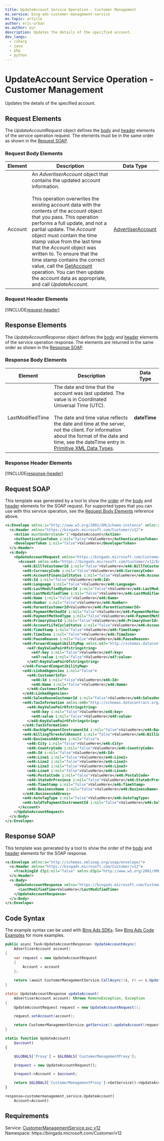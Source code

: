 ```yaml
---
title: UpdateAccount Service Operation - Customer Management
ms.service: bing-ads-customer-management-service
ms.topic: article
author: eric-urban
ms.author: eur
description: Updates the details of the specified account.
dev_langs: 
  - csharp
  - java
  - php
  - python
---
```

# UpdateAccount Service Operation - Customer Management
Updates the details of the specified account.

## <a name="request"></a>Request Elements
The *UpdateAccountRequest* object defines the [body](#request-body) and [header](#request-header) elements of the service operation request. The elements must be in the same order as shown in the [Request SOAP](#request-soap). 

### <a name="request-body"></a>Request Body Elements


|Element|Description|Data Type|
|-----------|---------------|-------------|
|<a name="account"></a>Account|An *AdvertiserAccount* object that contains the updated account information.<br /><br />This operation overwrites the existing account data with the contents of the account object that you pass. This operation performs a full update, and not a partial update. The *Account* object must contain the time stamp value from the last time that the *Account* object was written to. To ensure that the time stamp contains the correct value, call the [GetAccount](getaccount.md) operation. You can then update the account data as appropriate, and call *UpdateAccount*.|[AdvertiserAccount](advertiseraccount.md)|

### <a name="request-header"></a>Request Header Elements
[!INCLUDE[request-header](./includes/request-header.md)]

## <a name="response"></a>Response Elements
The *UpdateAccountResponse* object defines the [body](#response-body) and [header](#response-header) elements of the service operation response. The elements are returned in the same order as shown in the [Response SOAP](#response-soap).

### <a name="response-body"></a>Response Body Elements


|Element|Description|Data Type|
|-----------|---------------|-------------|
|<a name="lastmodifiedtime"></a>LastModifiedTime|The date and time that the account was last updated. The value is in Coordinated Universal Time (UTC).<br/><br/> The date and time value reflects the date and time at the server, not the client. For information about the format of the date and time, see the dateTime entry in [Primitive XML Data Types](https://go.microsoft.com/fwlink/?linkid=859198).|**dateTime**|

### <a name="response-header"></a>Response Header Elements
[!INCLUDE[response-header](./includes/response-header.md)]

## <a name="request-soap"></a>Request SOAP
This template was generated by a tool to show the [order](../guides/services-protocol.md#element-order) of the [body](#request-body) and [header](#request-header) elements for the SOAP request. For supported types that you can use with this service operation, see the [Request Body Elements](#request-header) reference above.

```xml
<s:Envelope xmlns:i="http://www.w3.org/2001/XMLSchema-instance" xmlns:s="http://schemas.xmlsoap.org/soap/envelope/">
  <s:Header xmlns="https://bingads.microsoft.com/Customer/v12">
    <Action mustUnderstand="1">UpdateAccount</Action>
    <AuthenticationToken i:nil="false">ValueHere</AuthenticationToken>
    <DeveloperToken i:nil="false">ValueHere</DeveloperToken>
  </s:Header>
  <s:Body>
    <UpdateAccountRequest xmlns="https://bingads.microsoft.com/Customer/v12">
      <Account xmlns:e46="https://bingads.microsoft.com/Customer/v12/Entities" i:nil="false">
        <e46:BillToCustomerId i:nil="false">ValueHere</e46:BillToCustomerId>
        <e46:CurrencyCode i:nil="false">ValueHere</e46:CurrencyCode>
        <e46:AccountFinancialStatus i:nil="false">ValueHere</e46:AccountFinancialStatus>
        <e46:Id i:nil="false">ValueHere</e46:Id>
        <e46:Language i:nil="false">ValueHere</e46:Language>
        <e46:LastModifiedByUserId i:nil="false">ValueHere</e46:LastModifiedByUserId>
        <e46:LastModifiedTime i:nil="false">ValueHere</e46:LastModifiedTime>
        <e46:Name i:nil="false">ValueHere</e46:Name>
        <e46:Number i:nil="false">ValueHere</e46:Number>
        <e46:ParentCustomerId>ValueHere</e46:ParentCustomerId>
        <e46:PaymentMethodId i:nil="false">ValueHere</e46:PaymentMethodId>
        <e46:PaymentMethodType i:nil="false">ValueHere</e46:PaymentMethodType>
        <e46:PrimaryUserId i:nil="false">ValueHere</e46:PrimaryUserId>
        <e46:AccountLifeCycleStatus i:nil="false">ValueHere</e46:AccountLifeCycleStatus>
        <e46:TimeStamp i:nil="false">ValueHere</e46:TimeStamp>
        <e46:TimeZone i:nil="false">ValueHere</e46:TimeZone>
        <e46:PauseReason i:nil="false">ValueHere</e46:PauseReason>
        <e46:ForwardCompatibilityMap xmlns:e47="http://schemas.datacontract.org/2004/07/System.Collections.Generic" i:nil="false">
          <e47:KeyValuePairOfstringstring>
            <e47:key i:nil="false">ValueHere</e47:key>
            <e47:value i:nil="false">ValueHere</e47:value>
          </e47:KeyValuePairOfstringstring>
        </e46:ForwardCompatibilityMap>
        <e46:LinkedAgencies i:nil="false">
          <e46:CustomerInfo>
            <e46:Id i:nil="false">ValueHere</e46:Id>
            <e46:Name i:nil="false">ValueHere</e46:Name>
          </e46:CustomerInfo>
        </e46:LinkedAgencies>
        <e46:SalesHouseCustomerId i:nil="false">ValueHere</e46:SalesHouseCustomerId>
        <e46:TaxInformation xmlns:e48="http://schemas.datacontract.org/2004/07/System.Collections.Generic" i:nil="false">
          <e48:KeyValuePairOfstringstring>
            <e48:key i:nil="false">ValueHere</e48:key>
            <e48:value i:nil="false">ValueHere</e48:value>
          </e48:KeyValuePairOfstringstring>
        </e46:TaxInformation>
        <e46:BackUpPaymentInstrumentId i:nil="false">ValueHere</e46:BackUpPaymentInstrumentId>
        <e46:BillingThresholdAmount i:nil="false">ValueHere</e46:BillingThresholdAmount>
        <e46:BusinessAddress i:nil="false">
          <e46:City i:nil="false">ValueHere</e46:City>
          <e46:CountryCode i:nil="false">ValueHere</e46:CountryCode>
          <e46:Id i:nil="false">ValueHere</e46:Id>
          <e46:Line1 i:nil="false">ValueHere</e46:Line1>
          <e46:Line2 i:nil="false">ValueHere</e46:Line2>
          <e46:Line3 i:nil="false">ValueHere</e46:Line3>
          <e46:Line4 i:nil="false">ValueHere</e46:Line4>
          <e46:PostalCode i:nil="false">ValueHere</e46:PostalCode>
          <e46:StateOrProvince i:nil="false">ValueHere</e46:StateOrProvince>
          <e46:TimeStamp i:nil="false">ValueHere</e46:TimeStamp>
          <e46:BusinessName i:nil="false">ValueHere</e46:BusinessName>
        </e46:BusinessAddress>
        <e46:AutoTagType i:nil="false">ValueHere</e46:AutoTagType>
        <e46:SoldToPaymentInstrumentId i:nil="false">ValueHere</e46:SoldToPaymentInstrumentId>
      </Account>
    </UpdateAccountRequest>
  </s:Body>
</s:Envelope>
```

## <a name="response-soap"></a>Response SOAP
This template was generated by a tool to show the order of the [body](#response-body) and [header](#response-header) elements for the SOAP response.

```xml
<s:Envelope xmlns:s="http://schemas.xmlsoap.org/soap/envelope/">
  <s:Header xmlns="https://bingads.microsoft.com/Customer/v12">
    <TrackingId d3p1:nil="false" xmlns:d3p1="http://www.w3.org/2001/XMLSchema-instance">ValueHere</TrackingId>
  </s:Header>
  <s:Body>
    <UpdateAccountResponse xmlns="https://bingads.microsoft.com/Customer/v12">
      <LastModifiedTime>ValueHere</LastModifiedTime>
    </UpdateAccountResponse>
  </s:Body>
</s:Envelope>
```

## <a name="example"></a>Code Syntax
The example syntax can be used with [Bing Ads SDKs](../guides/client-libraries.md). See [Bing Ads Code Examples](../guides/code-examples.md) for more examples.
```csharp
public async Task<UpdateAccountResponse> UpdateAccountAsync(
    AdvertiserAccount account)
{
    var request = new UpdateAccountRequest
    {
        Account = account
    };

    return (await CustomerManagementService.CallAsync((s, r) => s.UpdateAccountAsync(r), request));
}
```
```java
static UpdateAccountResponse updateAccount(
    AdvertiserAccount account) throws RemoteException, Exception
{
    UpdateAccountRequest request = new UpdateAccountRequest();

    request.setAccount(account);

    return CustomerManagementService.getService().updateAccount(request);
}
```
```php
static function UpdateAccount(
    $account)
{

    $GLOBALS['Proxy'] = $GLOBALS['CustomerManagementProxy'];

    $request = new UpdateAccountRequest();

    $request->Account = $account;

    return $GLOBALS['CustomerManagementProxy']->GetService()->UpdateAccount($request);
}
```
```python
response=customermanagement_service.UpdateAccount(
    Account=Account)
```

## Requirements
Service: [CustomerManagementService.svc v12](https://clientcenter.api.bingads.microsoft.com/Api/CustomerManagement/v12/CustomerManagementService.svc)  
Namespace: https\://bingads.microsoft.com/Customer/v12  


